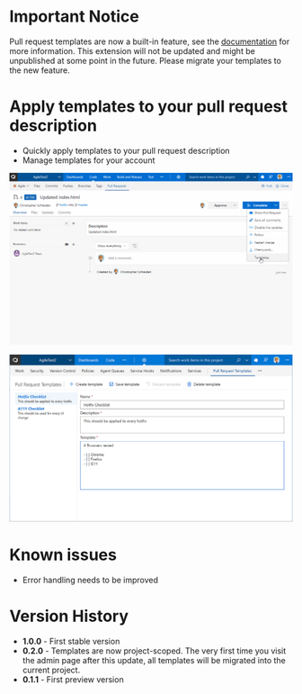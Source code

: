 # Important Notice

Pull request templates are now a built-in feature, see the [documentation](https://docs.microsoft.com/en-us/vsts/repos/git/pull-request-templates?view=vsts) for more information. This extension will not be updated and might be unpublished at some point in the future. Please migrate your templates to the new feature.

# Apply templates to your pull request description

- Quickly apply templates to your pull request description
- Manage templates for your account

![Applying templates](marketplace/pr-templates1.gif)

![Managing templates](marketplace/pr-manage.png)

# Known issues

- Error handling needs to be improved

# Version History

* **1.0.0** - First stable version
* **0.2.0** - Templates are now project-scoped. The very first time you visit the admin page after this update, all templates will be migrated into the current project. 
* **0.1.1** - First preview version